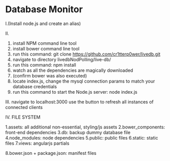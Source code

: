 # Database Monitor

I.(Install node.js and create an alias)

II.
  1. install NPM command line tool
  2. install bower command line tool
  3. run this command: git clone https://github.com/cr1tterp0wer/livedb.git
  4. navigate to directory livedbNodPolling/live-db/
  5. run this command: npm install
  6. watch as all the dependencies are magically downloaded
  7. (confirm bower was also executed)
  8. locate index.js, change the mysql connection params to match your database credentials
  9. run this command to start the Node.js server: node index.js
  
III.
  navigate to localhost:3000
  use the button to refresh all instances of connected clients


IV. FILE SYSTEM

1.assets:           all additional non-essential, styling/js assets
2.bower_components: front-end dependencies
3.db:               backup dummy database file
4.node_modules:     node dependencies
5.public:           public files
6.static:           static files
7.views:            angularjs partials

8.bower.json + package.json: manifest files


